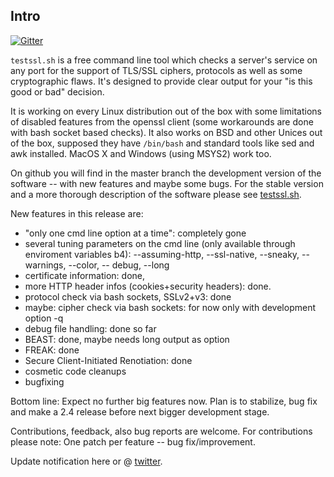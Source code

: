 
## Intro

[![Gitter](https://badges.gitter.im/Join%20Chat.svg)](https://gitter.im/drwetter/testssl.sh?utm_source=badge&utm_medium=badge&utm_campaign=pr-badge&utm_content=badge)

`testssl.sh` is a free command line tool which checks a server's service on any port for the support of TLS/SSL ciphers, protocols as well as some cryptographic flaws. It's designed to provide clear output for your "is this good or bad" decision.

It is working on every Linux distribution out of the box with some limitations of disabled features from the openssl client (some workarounds are done with bash socket based checks). It also works on BSD and other Unices out of the box, supposed they have `/bin/bash` and standard tools like sed and awk installed. MacOS X and Windows (using MSYS2) work too. 

On github you will find in the master branch the development version of the software -- with new features and maybe some bugs. For the stable version and a more thorough description of the software please see [testssl.sh](https://testssl.sh/ "Go to the site with the stable version and more documentation"). 

New features in this release are: 

* "only one cmd line option at a time": completely gone 
* several tuning parameters on the cmd line (only available through enviroment variables b4): --assuming-http, --ssl-native, --sneaky, --warnings, --color, -- debug, --long
* certificate information: done, 
* more HTTP header infos (cookies+security headers): done.
* protocol check via bash sockets, SSLv2+v3: done
* maybe: cipher check via bash sockets: for now only with development option -q
* debug file handling: done so far
* BEAST: done, maybe needs long output as option
* FREAK: done
* Secure Client-Initiated Renotiation: done
* cosmetic code cleanups
* bugfixing

Bottom line: Expect no further big features now. Plan is to stabilize, bug fix and make a 2.4 release before next bigger development stage.


Contributions, feedback, also bug reports are welcome. For contributions please note: One patch per feature -- bug fix/improvement.

Update notification here or @ [twitter](https://twitter.com/drwetter). 


